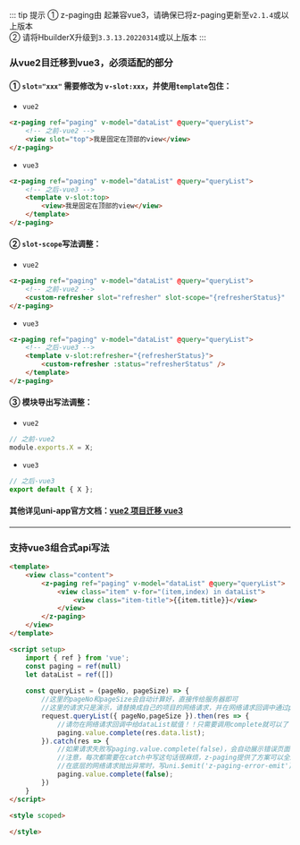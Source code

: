 ::: tip 提示
① z-paging由 <Badge text="2.1.4"/> 起兼容vue3，请确保已将z-paging更新至`v2.1.4`或以上版本  
② 请将HbuilderX升级到`3.3.13.20220314`或以上版本
:::

### 从vue2目迁移到vue3，必须适配的部分

#### ① `slot="xxx"` 需要修改为 `v-slot:xxx`，并使用`template`包住：

* `vue2`
```html
<z-paging ref="paging" v-model="dataList" @query="queryList">
	<!-- 之前-vue2 -->
	<view slot="top">我是固定在顶部的view</view>
</z-paging>
```
* `vue3`
```html
<z-paging ref="paging" v-model="dataList" @query="queryList">
	<!-- 之后-vue3 -->
	<template v-slot:top>
	    <view>我是固定在顶部的view</view>
	</template>
</z-paging>
```

#### ② `slot-scope`写法调整：

* `vue2`
```html
<z-paging ref="paging" v-model="dataList" @query="queryList">
	<!-- 之前-vue2 -->
	<custom-refresher slot="refresher" slot-scope="{refresherStatus}" :status="refresherStatus">
</z-paging>
```
* `vue3`
```html
<z-paging ref="paging" v-model="dataList" @query="queryList">
	<!-- 之后-vue3 -->
	<template v-slot:refresher="{refresherStatus}">
		<custom-refresher :status="refresherStatus" />
	</template>
</z-paging>
```

#### ③ 模块导出写法调整：
* `vue2`
```js
// 之前-vue2
module.exports.X = X;
```
* `vue3`
```js
// 之后-vue3
export default { X };
```

#### 其他详见uni-app官方文档：[vue2 项目迁移 vue3](https://uniapp.dcloud.io/migration-to-vue3)  
#### 
***
### 支持vue3组合式api写法
```html  
<template>
    <view class="content">
        <z-paging ref="paging" v-model="dataList" @query="queryList">
            <view class="item" v-for="(item,index) in dataList">
                <view class="item-title">{{item.title}}</view>
            </view>
        </z-paging>
    </view>
</template>

<script setup>
    import { ref } from 'vue';
    const paging = ref(null)
    let dataList = ref([])
    
    const queryList = (pageNo, pageSize) => {
        //这里的pageNo和pageSize会自动计算好，直接传给服务器即可
        //这里的请求只是演示，请替换成自己的项目的网络请求，并在网络请求回调中通过paging.value.complete(请求回来的数组)将请求结果传给z-paging
        request.queryList({ pageNo,pageSize }).then(res => {
        	//请勿在网络请求回调中给dataList赋值！！只需要调用complete就可以了
            paging.value.complete(res.data.list);
        }).catch(res => {
        	//如果请求失败写paging.value.complete(false)，会自动展示错误页面
        	//注意，每次都需要在catch中写这句话很麻烦，z-paging提供了方案可以全局统一处理
        	//在底层的网络请求抛出异常时，写uni.$emit('z-paging-error-emit');即可
        	paging.value.complete(false);
        })
    }
</script>

<style scoped>
    
</style>
```
